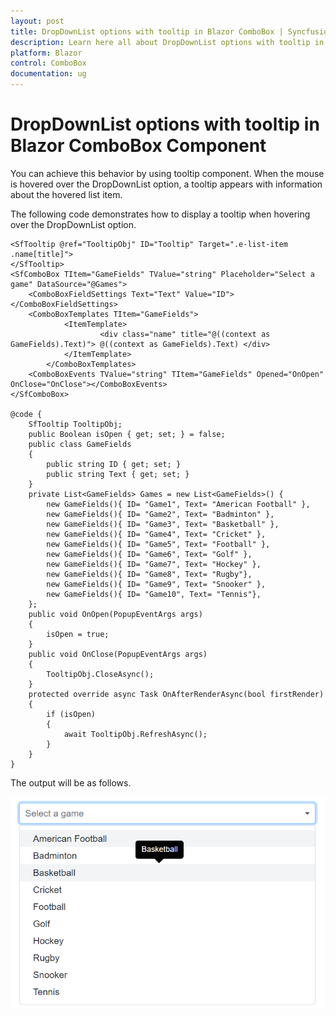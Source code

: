 ```yaml
---
layout: post
title: DropDownList options with tooltip in Blazor ComboBox | Syncfusion
description: Learn here all about DropDownList options with tooltip in Syncfusion Blazor ComboBox component and more.
platform: Blazor
control: ComboBox
documentation: ug
---
```


# DropDownList options with tooltip in Blazor ComboBox Component

You can achieve this behavior by using tooltip component. When the mouse is hovered over the DropDownList option, a tooltip appears with information about the hovered list item.

The following code demonstrates how to display a tooltip when hovering over the DropDownList option.

```cshtml
<SfTooltip @ref="TooltipObj" ID="Tooltip" Target=".e-list-item .name[title]">
</SfTooltip>
<SfComboBox TItem="GameFields" TValue="string" Placeholder="Select a game" DataSource="@Games">
    <ComboBoxFieldSettings Text="Text" Value="ID"></ComboBoxFieldSettings>
    <ComboBoxTemplates TItem="GameFields">
            <ItemTemplate>
                    <div class="name" title="@((context as GameFields).Text)"> @((context as GameFields).Text) </div>
            </ItemTemplate>
        </ComboBoxTemplates>
    <ComboBoxEvents TValue="string" TItem="GameFields" Opened="OnOpen" OnClose="OnClose"></ComboBoxEvents>
</SfComboBox>

@code {
    SfTooltip TooltipObj;
    public Boolean isOpen { get; set; } = false;
    public class GameFields
    {
        public string ID { get; set; }
        public string Text { get; set; }
    }
    private List<GameFields> Games = new List<GameFields>() {
        new GameFields(){ ID= "Game1", Text= "American Football" },
        new GameFields(){ ID= "Game2", Text= "Badminton" },
        new GameFields(){ ID= "Game3", Text= "Basketball" },
        new GameFields(){ ID= "Game4", Text= "Cricket" },
        new GameFields(){ ID= "Game5", Text= "Football" },
        new GameFields(){ ID= "Game6", Text= "Golf" },
        new GameFields(){ ID= "Game7", Text= "Hockey" },
        new GameFields(){ ID= "Game8", Text= "Rugby"},
        new GameFields(){ ID= "Game9", Text= "Snooker" },
        new GameFields(){ ID= "Game10", Text= "Tennis"},
    };
    public void OnOpen(PopupEventArgs args)
    {
        isOpen = true;
    }
    public void OnClose(PopupEventArgs args)
    {
        TooltipObj.CloseAsync();
    }
    protected override async Task OnAfterRenderAsync(bool firstRender)
    {
        if (isOpen)
        {
            await TooltipObj.RefreshAsync();
        }
    }
}
```

The output will be as follows.

![Blazor Combobox displays Tooltip for Dropdown Items](../images/blazor-combobox-tooltip.png)
